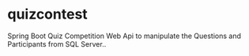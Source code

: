 # quizcontest
Spring Boot Quiz Competition Web Api to manipulate the Questions and Participants from SQL Server..
